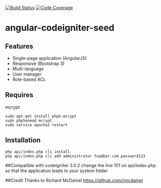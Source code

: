 [![Build Status](https://travis-ci.org/rmcdaniel/angular-codeigniter-seed.svg?branch=master)](https://travis-ci.org/rmcdaniel/angular-codeigniter-seed) [![Code Coverage](https://scrutinizer-ci.com/g/rmcdaniel/angular-codeigniter-seed/badges/coverage.png?b=master)](https://scrutinizer-ci.com/g/rmcdaniel/angular-codeigniter-seed/?branch=master)
# angular-codeigniter-seed

## Features

- Single-page application (AngularJS)
- Responsive (Bootstrap 3)
- Multi-language
- User manager
- Role-based ACL

## Requires

mcrypt

````
sudo apt-get install php5-mcrypt
sudo php5enmod mcrypt
sudo service apache2 restart
````

## Installation

````
php api/index.php cli install
php api/index.php cli add administrator foo@bar.com password123
````
##Compatible with codeIgniter 3.0.2
change the line 101 on api/index.php so that the application leads to your system folder 

##Credit 
Thanks to Richard McDaniel
https://github.com/rmcdaniel
